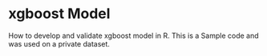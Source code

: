 # xgboost Model
How to develop and validate xgboost model in R.
This is a Sample code and was used on a private dataset.

